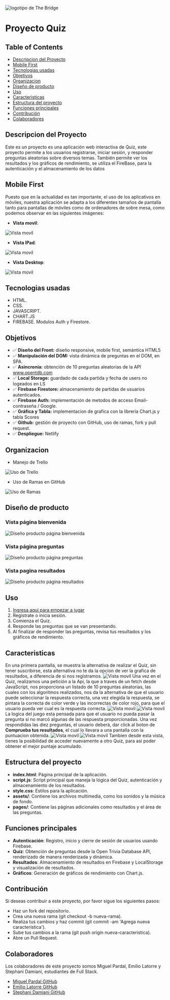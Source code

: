 ![logotipo de The Bridge](https://user-images.githubusercontent.com/27650532/77754601-e8365180-702b-11ea-8bed-5bc14a43f869.png "logotipo de The Bridge")
# Proyecto Quiz

## Table of Contents
- [Descripcion del Proyecto](#descripcion-del-proyecto)
- [Mobile First](#mobile-first)
- [Tecnologias usadas](#tecnologias-usadas)
- [Objetivos](#objetivos)
- [Organizacion](#organizacion)
- [Diseño de producto](#diseño-de-producto)
- [Uso](#uso)
- [Caracteristicas](#caracteristicas)
- [Estructura del proyecto](#estructura-del-proyecto)
- [Funciones principales](#funciones-principales)
- [Contribución](#contribución)
- [Colaboradores](#colaboradores)

## Descripcion del Proyecto
Este es un proyecto es una aplicación web interactiva de Quiz, este proyecto permite a los usuarios registrarse, iniciar sesión, y responder preguntas aleatorias sobre diversos temas.
También permite ver los resultados y los gráficos de rendimiento, se utiliza el FireBase, para la autenticación y el almacenamiento de los datos
## Mobile First
Puesto que en la actualidad es tan importante, el uso de los aplicativos en móviles, nuestra aplicación se adapta a los diferentes tamaños de pantalla tanto para pantallas de móviles como de ordenadores de sobre mesa, como podemos observar en las siguientes imágenes:

- **Vista movil**:

![Vista movil](/assets/vistamovil.PNG "Vista movil página inicial")

- **Vista IPad**:

![Vista movil](/assets/vustatablet.PNG "Vista movil página inicial")

- **Vista Desktop**:

![Vista movil](/assets/vistadt.PNG "Vista movil página inicial")
## Tecnologias usadas
- HTML.
- CSS.
- JAVASCRIPT.
- CHART.JS
- FIREBASE. Modulos Auth y Firestore.
## Objetivos
- ✅ **Diseño del Front:** diseño responsive, mobile first, semántica HTML5
- ✅ **Manipulación del DOM:** vista dinámica de preguntas en el DOM, en SPA.
- ✅ **Asincronía:** obtención de 10 preguntas aleatorias de la API www.opentdb.com
- ✅ **Local Storage:** guardado de cada partida y fecha de users no logeados en LS
- ✅ **Firebase Firestore:** almacenamiento de partidas de usuarios autenticados.
- ✅ **Firebase Auth:** implementación de metodos de acceso Email-contraseña / Google.
- ✅ **Gráfica y Tabla:** implementacion de grafica con la librería Chart.js y tabla Scores
- ✅ **Github:** gestión de proyecto con GitHub, uso de ramas, fork y pull request.
- ✅ **Despliegue:** Netlify
## Organizacion
- Manejo de Trello

![Uso de Trello](/assets/trello.jpeg "Uso de Trello")

- Uso de Ramas en GitHub

![Uso de Ramas](/assets/ManejoRamas.png "Uso de Ramas")
## Diseño de producto
### Vista página bienvenida
![Diseño producto página bienvenida](/assets/vistaindex%20(1).jpeg "Diseño producto página bienvenida")
### Vista página preguntas
![Diseño producto página preguntas](/assets/vistaindex%20(2).jpeg "Diseño producto página preguntas")
### Vista pagina resultados
![Diseño producto página resultados](/assets/vistaindex%20(3).jpeg "Diseño producto página resultados")
## Uso
1. [Ingresa aqui para empezar a jugar](https://proyectoquiz.netlify.app/)
2. Regístrate o inicia sesión.
3. Comienza el Quiz.
4. Responde las preguntas que se van presentando.
5. Al finalizar de responder las preguntas, revisa tus resultados y los gráficos de rendimiento.
## Caracteristicas
En una primera pantalla, se muestra la alternativa de realizar el Quiz, sin tener suscribirse, esta alternativa no te da la opcion de ver la grafica de resultados, a diferencia de si nos registramos.
![Vista movil](/assets/vustatablet.PNG "Vista movil página inicial")
Una vez en el Quiz, realizamos una petición a la Api, la que a traves de un fetch desde JavaScript, nos proporciona un listado de 10 preguntas aleatorias, las cuales con los algoritmos realizados, nos da la alternativa de que el usuario puede seleccionar la respuesta correcta, una vez elegida la respuesta, se pintara la correcta de color verde y las incorrectas de color rojo, para que el usuario pueda ver cual es la respuesta correcta.
![Vista movil](/assets/vistajuego.PNG "Vista movil página inicial")
![Vista movil](/assets/vistaseleccion.PNG "Vista movil página inicial")
La logica del juego esta pensada para que el usuario no pueda pasar la pregunta si no marcó algunas de las respuesta proporcionadas.
Una vez respondidas las diez preguntas, el usuario deberá, dar click al boton de **Comprueba tus resultados**, el cual lo llevara a una pantalla con la puntuacion obtenida.
![Vista movil](/assets/vistabtnresults.PNG "Vista movil página inicial")
![Vista movil](/assets/vistaresults.PNG "Vista movil página inicial")
Tambien desde esta vista, tienes la posibilidad de acceder nuevamente a otro Quiz, para asi poder obtener el mejor puntaje acumulado.
## Estructura del proyecto
- **index.html**: Página principal de la aplicación.
- **script.js**: Script principal que maneja la lógica del Quiz, autenticación y almacenamiento de los resultados.
- **style.css**: Estilos para la aplicación.
- **assets/**: Contiene los archivos multimedia, como los sonidos y la música de fondo.
- **pages/**: Contiene las páginas adicionales como resultados y el área de las preguntas.
## Funciones principales
- **Autenticación**: Registro, inicio y cierre de sesión de usuarios usando Firebase.
- **Quiz**: Obtención de preguntas desde la Open Trivia Database API, renderizado de manera renderizada y dinámica.
- **Resultados**: Almacenamiento de resultados en Firebase y LocalStorage y visualización de resultados.
- **Gráficos**: Generación de gráficos de rendimiento con Chart.js.
## Contribución
Si deseas contribuir a este proyecto, por favor sigue los siguientes pasos:
- Haz un fork del repositorio.
- Crea una nueva rama (git checkout -b nueva-rama).
- Realiza tus cambios y haz commit (git commit -am 'Agrega nueva característica').
- Sube tus cambios a la rama (git push origin nueva-caracteristica).
- Abre un Pull Request.
## Colaboradores
Los colaboradores de este proyecto somos Miguel Pardal, Emilio Latorre y Stephani Damiani, estudiantes de Full Stack.
- [Miguel Pardal GitHub](https://github.com/mipaes7)
- [Emilio Latorre  GitHub](https://github.com/emiliolatorre)
- [Stephani Damiani  GitHub](https://github.com/steph-d989)
